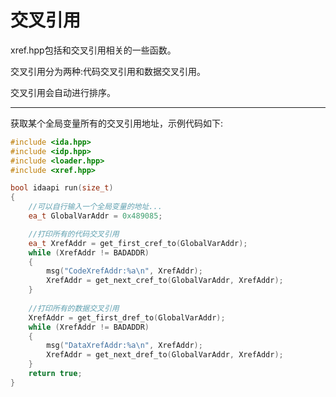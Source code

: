 # 交叉引用

xref.hpp包括和交叉引用相关的一些函数。



交叉引用分为两种:代码交叉引用和数据交叉引用。

交叉引用会自动进行排序。

------

获取某个全局变量所有的交叉引用地址，示例代码如下:

```c++
#include <ida.hpp>
#include <idp.hpp>
#include <loader.hpp>
#include <xref.hpp>

bool idaapi run(size_t)
{
	//可以自行输入一个全局变量的地址...
	ea_t GlobalVarAddr = 0x489085;

	//打印所有的代码交叉引用
	ea_t XrefAddr = get_first_cref_to(GlobalVarAddr);
	while (XrefAddr != BADADDR)
	{
		msg("CodeXrefAddr:%a\n", XrefAddr);
		XrefAddr = get_next_cref_to(GlobalVarAddr, XrefAddr);
	}
	
	//打印所有的数据交叉引用
	XrefAddr = get_first_dref_to(GlobalVarAddr);
	while (XrefAddr != BADADDR)
	{
		msg("DataXrefAddr:%a\n", XrefAddr);
		XrefAddr = get_next_dref_to(GlobalVarAddr, XrefAddr);
	}
	return true;
}
```


